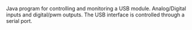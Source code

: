 Java program for controlling and monitoring a USB module. Analog/Digital inputs and digital/pwm outputs. The USB interface is controlled through a serial port.